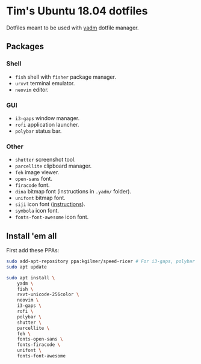 # Tim's Ubuntu 18.04 dotfiles

Dotfiles meant to be used with [yadm](https://github.com/TheLocehiliosan/yadm)
dotfile manager.

## Packages

### Shell
* `fish` shell with `fisher` package manager.
* `urxvt` terminal emulator.
* `neovim` editor.

### GUI
* `i3-gaps` window manager.
* `rofi` application launcher.
* `polybar` status bar.


### Other
* `shutter` screenshot tool.
* `parcellite` clipboard manager.
* `feh` image viewer.
* `open-sans` font.
* `firacode` font.
* `dina` bitmap font (instructions in `.yadm/` folder).
* `unifont` bitmap font.
* `siji` icon font ([instructions](https://github.com/stark/siji)).
* `symbola` icon font.
* `fonts-font-awesome` icon font.


## Install 'em all

First add these PPAs:
```bash
sudo add-apt-repository ppa:kgilmer/speed-ricer # For i3-gaps, polybar
sudo apt update
```

```bash
sudo apt install \
    yadm \
    fish \
    rxvt-unicode-256color \
    neovim \
    i3-gaps \
    rofi \
    polybar \
    shutter \
    parcellite \
    feh \
    fonts-open-sans \
    fonts-firacode \
    unifont \
    fonts-font-awesome
```
